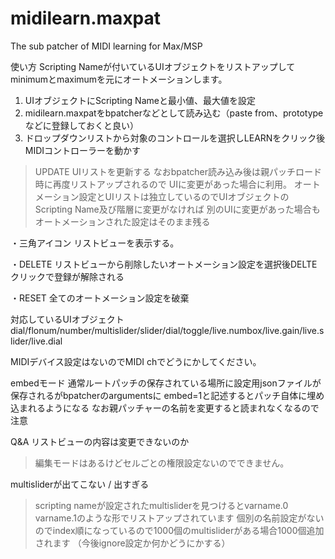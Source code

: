 midilearn.maxpat
================

The sub patcher of MIDI learning for Max/MSP

使い方
Scripting Nameが付いているUIオブジェクトをリストアップしてminimumとmaximumを元にオートメーションします。

1. UIオブジェクトにScripting Nameと最小値、最大値を設定
2. midilearn.maxpatをbpatcherなどとして読み込む（paste from、prototypeなどに登録しておくと良い）
3. ドロップダウンリストから対象のコントロールを選択しLEARNをクリック後MIDIコントローラーを動かす


>UPDATE
UIリストを更新する
なおbpatcher読み込み後は親パッチロード時に再度リストアップされるので
UIに変更があった場合に利用。
オートメーション設定とUIリストは独立しているのでUIオブジェクトのScripting Name及び階層に変更がなければ
別のUIに変更があった場合もオートメーションされた設定はそのまま残る

・三角アイコン
リストビューを表示する。

・DELETE
リストビューから削除したいオートメーション設定を選択後DELTEクリックで登録が解除される

・RESET
全てのオートメーション設定を破棄


対応しているUIオブジェクト
dial/flonum/number/multislider/slider/dial/toggle/live.numbox/live.gain/live.slider/live.dial

MIDIデバイス設定はないのでMIDI chでどうにかしてください。


embedモード
通常ルートパッチの保存されている場所に設定用jsonファイルが保存されるがbpatcherのargumentsに
embed=1と記述するとパッチ自体に埋め込まれるようになる
なお親パッチャーの名前を変更すると読まれなくなるので注意


Q&A
リストビューの内容は変更できないのか
>編集モードはあるけどセルごとの権限設定ないのでできません。

multisliderが出てこない / 出すぎる
>scripting nameが設定されたmultisliderを見つけるとvarname.0 varname.1のような形でリストアップされています
個別の名前設定がないのでindex順になっているので1000個のmultisliderがある場合1000個追加されます
（今後ignore設定か何かどうにかする）










